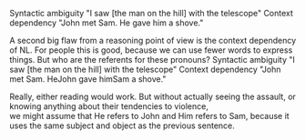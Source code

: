 ﻿Syntactic ambiguity
"I saw [the man on the hill] with the telescope"
Context dependency
"John met Sam.  He gave him a shove."


A second big flaw from a reasoning point of view is the context dependency of NL.
For people this is good, because we can use fewer words to express things. 
But who are the referents for these pronouns?
Syntactic ambiguity
"I saw [the man on the hill] with the telescope"
Context dependency
"John met Sam.  HeJohn gave himSam a shove."


Really, either reading would work. 
But without actually seeing the assault, or knowing anything about their tendencies to violence,  
we might assume that He refers to John and Him refers to Sam, 
because it uses the same subject and object as the previous sentence.